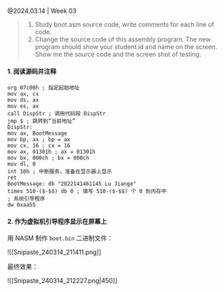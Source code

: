 @2024.03.14 | Week 03

> 1. Study boot.asm source code, write comments for each line of code.
> 2. Change the source code of this assembly program. The new program should show your student id and name on the screen. Show me the source code and the screen shot of testing.

#### 1. 阅读源码并注释

```asmatmel
org 07c00h ; 指定起始地址
mov ax, cs
mov ds, ax
mov es, ax
call DispStr ; 调用代码段 DispStr
jmp $ ; 跳转到“当前地址”
DispStr:
mov ax, BootMessage
mov bp, ax ; bp = ax
mov cx, 16 ; cx = 16
mov ax, 01301h ; ax = 01301h
mov bx, 000ch ; bx = 000ch
mov dl, 0
int 10h ; 中断服务，准备在显示器上显示
ret
BootMessage: db "2022141461145 Lu Jiange"
times 510-($-$$) db 0 ; 填写 510-($-$$) 个 0 到内存中
; 系统引导程序
dw 0xaa55
```

#### 2. 作为虚拟机引导程序显示在屏幕上

用 NASM 制作 `boot.bin` 二进制文件：

![[Snipaste_240314_211411.png]]

最终效果：

![[Snipaste_240314_212227.png|450]]